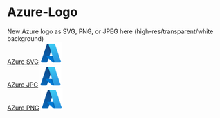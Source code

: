 # Azure-Logo
New Azure logo as SVG, PNG, or JPEG here (high-res/transparent/white background)
<br>
[AZure SVG](https://github.com/atulkamble/Azure-Logo/blob/main/azure-transparent.svg)
<img src="https://github.com/atulkamble/atulkamble/blob/main/Logo/azure.png" alt="Azure" width="50" height="50"/>
<br>
[AZure JPG](https://github.com/atulkamble/Azure-Logo/blob/main/azure.jpg)
<img src="https://github.com/atulkamble/atulkamble/blob/main/Logo/azure.png" alt="Azure" width="50" height="50"/>
<br>
[AZure PNG](https://github.com/atulkamble/Azure-Logo/blob/main/azure.png)
<img src="https://github.com/atulkamble/atulkamble/blob/main/Logo/azure.png" alt="Azure" width="50" height="50"/>
